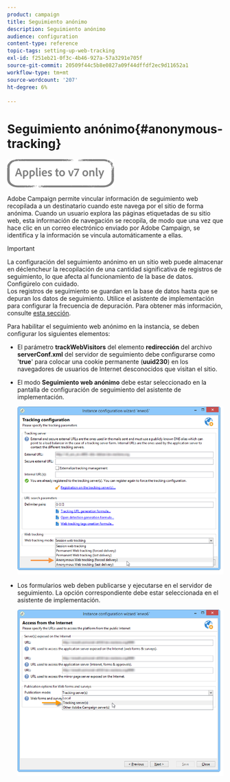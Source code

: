 ```yaml
---
product: campaign
title: Seguimiento anónimo
description: Seguimiento anónimo
audience: configuration
content-type: reference
topic-tags: setting-up-web-tracking
exl-id: f251eb21-0f3c-4b46-927a-57a3291e705f
source-git-commit: 20509f44c5b8e0827a09f44dffdf2ec9d11652a1
workflow-type: tm+mt
source-wordcount: '207'
ht-degree: 6%

---
```


# Seguimiento anónimo{#anonymous-tracking}

![](../../assets/v7-only.svg)

Adobe Campaign permite vincular información de seguimiento web recopilada a un destinatario cuando este navega por el sitio de forma anónima. Cuando un usuario explora las páginas etiquetadas de su sitio web, esta información de navegación se recopila, de modo que una vez que hace clic en un correo electrónico enviado por Adobe Campaign, se identifica y la información se vincula automáticamente a ellas.

>[!IMPORTANT]
>
>La configuración del seguimiento anónimo en un sitio web puede almacenar en déclencheur la recopilación de una cantidad significativa de registros de seguimiento, lo que afecta al funcionamiento de la base de datos. Configúrelo con cuidado.\
>Los registros de seguimiento se guardan en la base de datos hasta que se depuran los datos de seguimiento. Utilice el asistente de implementación para configurar la frecuencia de depuración. Para obtener más información, consulte [esta sección](../../installation/using/deploying-an-instance.md#purging-data).

Para habilitar el seguimiento web anónimo en la instancia, se deben configurar los siguientes elementos:

* El parámetro **trackWebVisitors** del elemento **redirección** del archivo **serverConf.xml** del servidor de seguimiento debe configurarse como &#39;**true**&#39; para colocar una cookie permanente (**uuid230**) en los navegadores de usuarios de Internet desconocidos que visitan el sitio.
* El modo **Seguimiento web anónimo** debe estar seleccionado en la pantalla de configuración de seguimiento del asistente de implementación.

   ![](assets/webtracking_anonymous_set.png)

* Los formularios web deben publicarse y ejecutarse en el servidor de seguimiento. La opción correspondiente debe estar seleccionada en el asistente de implementación.

   ![](assets/webtracking_publication_set_for_webapps.png)
